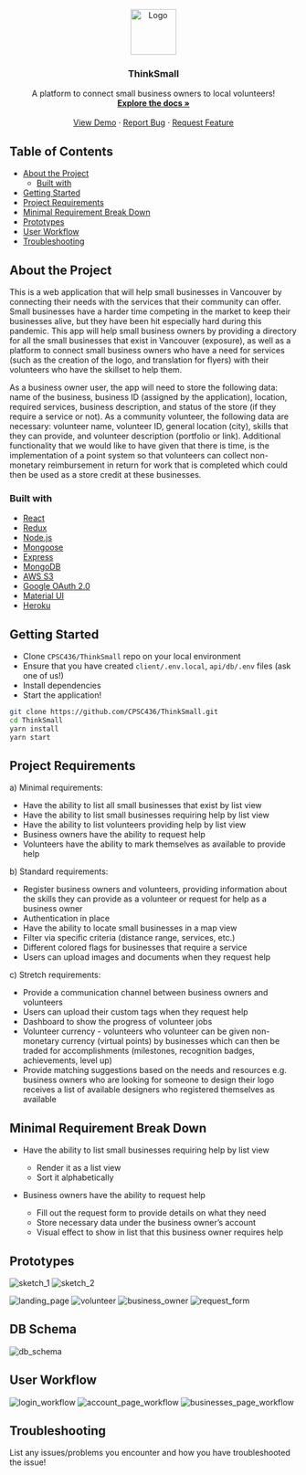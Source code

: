<p align="center">
  <a href="https://github.com/othneildrew/Best-README-Template">
    <img src="screenshots/logo.png" alt="Logo" width="80" height="80">
  </a>

  <h3 align="center">ThinkSmall</h3>

  <p align="center">
    A platform to connect small business owners to local volunteers!
    <br />
    <a href="https://github.com/CPSC436/ThinkSmall"><strong>Explore the docs »</strong></a>
    <br />
    <br />
    <a href="https://github.com/CPSC436/ThinkSmall">View Demo</a>
    ·
    <a href="https://github.com/CPSC436/ThinkSmall/issues">Report Bug</a>
    ·
    <a href="https://github.com/CPSC436/ThinkSmall/issues">Request Feature</a>
  </p>
</p>

## Table of Contents

* [About the Project](#about-the-project)
  * [Built with](#built-with)
* [Getting Started](#getting-started)
* [Project Requirements](#project-requirements)
* [Minimal Requirement Break Down](#minimal-requirement-break-down)
* [Prototypes](#prototypes)
* [User Workflow](#user-workflow)
* [Troubleshooting](#troubleshooting)

## About the Project

This is a web application that will help small businesses in Vancouver by connecting their needs with the services that their community can offer. Small businesses have a harder time competing in the market to keep their businesses alive, but they have been hit especially hard during this pandemic. This app will help small business owners by providing a directory for all the small businesses that exist in Vancouver (exposure), as well as a platform to connect small business owners who have a need for services (such as the creation of the logo, and translation for flyers) with their volunteers who have the skillset to help them.

As a business owner user, the app will need to store the following data: name of the business, business ID (assigned by the application), location, required services, business description, and status of the store (if they require a service or not). As a community volunteer, the following data are necessary: volunteer name, volunteer ID, general location (city), skills that they can provide, and volunteer description (portfolio or link). Additional functionality that we would like to have given that there is time, is the implementation of a point system so that volunteers can collect non-monetary reimbursement in return for work that is completed which could then be used as a store credit at these businesses.

### Built with
* [React](https://reactjs.org/)
* [Redux](https://redux.js.org/)
* [Node.js](https://nodejs.org/)
* [Mongoose](https://mongoosejs.com/)
* [Express](https://expressjs.com/)
* [MongoDB](https://www.mongodb.com/)
* [AWS S3](https://aws.amazon.com/s3/)
* [Google OAuth 2.0](https://developers.google.com/identity/protocols/oauth2)
* [Material UI](https://material-ui.com/)
* [Heroku](https://herokuapp.com/)


## Getting Started

* Clone `CPSC436/ThinkSmall` repo on your local environment
* Ensure that you have created `client/.env.local`, `api/db/.env` files (ask one of us!)
* Install dependencies
* Start the application!

```bash
git clone https://github.com/CPSC436/ThinkSmall.git
cd ThinkSmall
yarn install
yarn start
```

## Project Requirements

a) Minimal requirements:

- Have the ability to list all small businesses that exist by list view 
- Have the ability to list small businesses requiring help by list view 
- Have the ability to list volunteers providing help by list view 
- Business owners have the ability to request help
- Volunteers have the ability to mark themselves as available to provide help
 
b) Standard requirements:

- Register business owners and volunteers, providing information about the skills they can provide as a volunteer or request for help as a business owner
- Authentication in place
- Have the ability to locate small businesses in a map view
- Filter via specific criteria (distance range, services, etc.)
- Different colored flags for businesses that require a service
- Users can upload images and documents when they request help

c) Stretch requirements:
- Provide a communication channel between business owners and volunteers
- Users can upload their custom tags when they request help
- Dashboard to show the progress of volunteer jobs 
- Volunteer currency - volunteers who volunteer can be given non-monetary currency (virtual points) by businesses which can then be traded for accomplishments (milestones, recognition badges, achievements, level up)
- Provide matching suggestions based on the needs and resources e.g. business owners who are looking for someone to design their logo receives a list of available designers who registered themselves as available

## Minimal Requirement Break Down

- Have the ability to list small businesses requiring help by list view 
	- Render it as a list view
  - Sort it alphabetically
  
- Business owners have the ability to request help
	- Fill out the request form to provide details on what they need
  - Store necessary data under the business owner’s account
  - Visual effect to show in list that this business owner requires help
  
## Prototypes

![sketch_1]
![sketch_2]

![landing_page]
![volunteer]
![business_owner]
![request_form]

## DB Schema

![db_schema]

## User Workflow

![login_workflow]
![account_page_workflow]
![businesses_page_workflow]

## Troubleshooting
List any issues/problems you encounter and how you have troubleshooted the issue!

[landing_page]: screenshots/landing_page.png
[volunteer]: screenshots/ui_for_volunteer__list_view.png
[business_owner]: screenshots/ui_for_business_owner__list_view.png
[request_form]: screenshots/request_form.png
[sketch_1]: screenshots/sketch_1.jpg
[sketch_2]: screenshots/sketch_2.jpg
[db_schema]: screenshots/db_schema.png
[login_workflow]: screenshots/login_workflow.png
[account_page_workflow]: screenshots/account_page_workflow.png
[businesses_page_workflow]: screenshots/businesses_page_workflow.png



